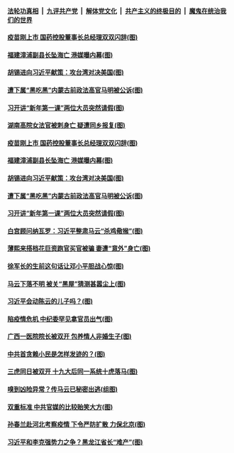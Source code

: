 ####  [法轮功真相](../../../../basic/blob/master/README.md?t=01141002) &nbsp;|&nbsp; [九评共产党](../../../../9ping.md/blob/master/README.md?t=01141002) &nbsp;|&nbsp; [解体党文化](../../../../jtdwh.md/blob/master/README.md?t=01141002)  &nbsp;|&nbsp; [共产主义的终极目的](../../../../gczydzjmd.md/blob/master/README.md?t=01141002) &nbsp;|&nbsp; [魔鬼在统治我们的世界](../../../../mgztzwmdsj.md/blob/master/README.md?t=01141002) 


#### [疫苗刚上市 国药控股董事长总经理双双闪辞(图)](../pages/p2/958947.md?t=01141002) 

#### [福建漳浦副县长坠海亡 港媒曝内幕(图)](../pages/p2/958964.md?t=01141002) 

#### [胡锡进向习近平献策：攻台湾对决美国(图)](../pages/p2/958942.md?t=01141002) 

#### [遭下属“黑吃黑”内蒙古前政法高官马明被公诉(图)](../pages/p2/958868.md?t=01141002) 

#### [​习开讲“新年第一课”两位大员突然请假(图)](../pages/p2/958859.md?t=01141002) 


#### [湖南高院女法官被刺身亡 疑遭同乡报复(图)](../pages/p2/958980.md?t=01141002) 

#### [疫苗刚上市 国药控股董事长总经理双双闪辞(图)](../pages/p2/958947.md?t=01141002) 

#### [福建漳浦副县长坠海亡 港媒曝内幕(图)](../pages/p2/958964.md?t=01141002) 

#### [胡锡进向习近平献策：攻台湾对决美国(图)](../pages/p2/958942.md?t=01141002) 

#### [遭下属“黑吃黑”内蒙古前政法高官马明被公诉(图)](../pages/p2/958868.md?t=01141002) 

#### [​习开讲“新年第一课”两位大员突然请假(图)](../pages/p2/958859.md?t=01141002) 

#### [白宫顾问纳瓦罗：习近平整肃马云“杀鸡儆猴”(图)](../pages/p2/958833.md?t=01141002) 

#### [薄熙来搭档花巨资跑官买官被骗 妻遭“意外”身亡(图)](../pages/p2/958824.md?t=01141002) 

#### [徐军长的生前这句话让邓小平胆战心惊(图)](../pages/p2/958817.md?t=01141002) 

#### [马云下落不明 被关“黑屋”猜测甚嚣尘上(图)](../pages/p2/958713.md?t=01141002) 

#### [习近平会动陈云的儿子吗？(图)](../pages/p2/958800.md?t=01141002) 

#### [陷疫情危机 中纪委罕见拿官员出气(图)](../pages/p2/958634.md?t=01141002) 

#### [广西一医院院长被双开 包养情人非婚生子(图)](../pages/p2/958749.md?t=01141002) 

#### [中共首贪赖小民是怎样发迹的？(图)](../pages/p2/958748.md?t=01141002) 

#### [三虎同日被双开 十九大后同一系统十虎落马(图)](../pages/p2/958724.md?t=01141002) 

#### [嗅到凶险异常？传马云已秘密出逃(组图)](../pages/p2/958526.md?t=01141002) 

#### [双重标准 中共官媒的比较贻笑大方(图)](../pages/p2/958652.md?t=01141002) 

#### [孙春兰赴河北考察疫情 下令严防扩散 力保北京(图)](../pages/p2/958648.md?t=01141002) 

#### [习近平和李克强势力之争？黑龙江省长“难产”(图)](../pages/p2/958619.md?t=01141002) 

